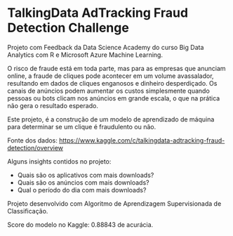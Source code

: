 # TalkingData AdTracking Fraud Detection Challenge
Projeto com Feedback da Data Science Academy do curso Big Data Analytics com R e Microsoft Azure Machine Learning.

O risco de fraude está em toda parte, mas para as empresas que anunciam online, a fraude de cliques pode acontecer em um volume avassalador, resultando em dados de cliques enganosos e dinheiro desperdiçado. Os canais de anúncios podem aumentar os custos simplesmente quando pessoas ou bots clicam nos anúncios em grande escala, o que na prática não gera o resultado esperado.

Este projeto, é a construção de um modelo de aprendizado de máquina para determinar se um clique é fraudulento ou não.

Fonte dos dados: https://www.kaggle.com/c/talkingdata-adtracking-fraud-detection/overview

Alguns insights contidos no projeto:
* Quais são os aplicativos com mais downloads?
* Quais são os anúncios com mais downloads?
* Qual o período do dia com mais downloads?

Projeto desenvolvido com Algoritmo de Aprendizagem Supervisionada de Classificação.

Score do modelo no Kaggle: 0.88843 de acurácia.

